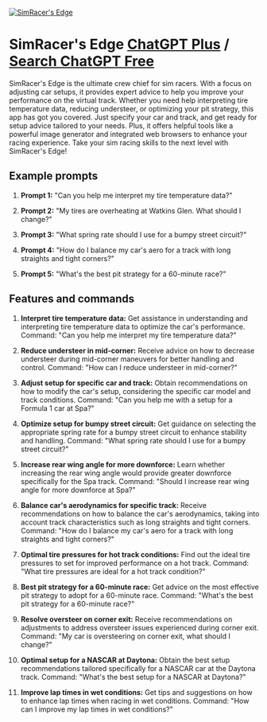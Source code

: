 
[![SimRacer's Edge](https://files.oaiusercontent.com/file-gViX62gmrnUj0EV41OWVxDFr?se=2123-10-18T18%3A28%3A11Z&sp=r&sv=2021-08-06&sr=b&rscc=max-age%3D31536000%2C%20immutable&rscd=attachment%3B%20filename%3DDALL%25C2%25B7E%25202023-11-11%252011.28.02%2520-%2520A%2520very%2520simple%2520and%2520minimalist%2520icon%2520for%2520an%2520online%2520crew%2520chief%2520tool%2520for%2520sim%2520racers%252C%2520focusing%2520on%2520car%2520setups%2520for%2520specific%2520car-track%2520combinations.%2520The%2520icon%2520f.png&sig=6u1TT1H4bAkloV5Gj3BvMv3FRKVuT4oeKF6m%2BLkRLgw%3D)](https://chat.openai.com/g/g-yTWf8Azda-simracer-s-edge)

# SimRacer's Edge [ChatGPT Plus](https://chat.openai.com/g/g-yTWf8Azda-simracer-s-edge) / [Search ChatGPT Free](https://gptcall.net/index.html#/?search=SimRacer's%20Edge)

SimRacer's Edge is the ultimate crew chief for sim racers. With a focus on adjusting car setups, it provides expert advice to help you improve your performance on the virtual track. Whether you need help interpreting tire temperature data, reducing understeer, or optimizing your pit strategy, this app has got you covered. Just specify your car and track, and get ready for setup advice tailored to your needs. Plus, it offers helpful tools like a powerful image generator and integrated web browsers to enhance your racing experience. Take your sim racing skills to the next level with SimRacer's Edge!

## Example prompts

1. **Prompt 1:** "Can you help me interpret my tire temperature data?"

2. **Prompt 2:** "My tires are overheating at Watkins Glen. What should I change?"

3. **Prompt 3:** "What spring rate should I use for a bumpy street circuit?"

4. **Prompt 4:** "How do I balance my car's aero for a track with long straights and tight corners?"

5. **Prompt 5:** "What's the best pit strategy for a 60-minute race?"

## Features and commands

1. **Interpret tire temperature data:** Get assistance in understanding and interpreting tire temperature data to optimize the car's performance.
Command: "Can you help me interpret my tire temperature data?"

2. **Reduce understeer in mid-corner:** Receive advice on how to decrease understeer during mid-corner maneuvers for better handling and control.
Command: "How can I reduce understeer in mid-corner?"

3. **Adjust setup for specific car and track:** Obtain recommendations on how to modify the car's setup, considering the specific car model and track conditions.
Command: "Can you help me with a setup for a Formula 1 car at Spa?"

4. **Optimize setup for bumpy street circuit:** Get guidance on selecting the appropriate spring rate for a bumpy street circuit to enhance stability and handling.
Command: "What spring rate should I use for a bumpy street circuit?"

5. **Increase rear wing angle for more downforce:** Learn whether increasing the rear wing angle would provide greater downforce specifically for the Spa track.
Command: "Should I increase rear wing angle for more downforce at Spa?"

6. **Balance car's aerodynamics for specific track:** Receive recommendations on how to balance the car's aerodynamics, taking into account track characteristics such as long straights and tight corners.
Command: "How do I balance my car's aero for a track with long straights and tight corners?"

7. **Optimal tire pressures for hot track conditions:** Find out the ideal tire pressures to set for improved performance on a hot track.
Command: "What tire pressures are ideal for a hot track condition?"

8. **Best pit strategy for a 60-minute race:** Get advice on the most effective pit strategy to adopt for a 60-minute race.
Command: "What's the best pit strategy for a 60-minute race?"

9. **Resolve oversteer on corner exit:** Receive recommendations on adjustments to address oversteer issues experienced during corner exit.
Command: "My car is oversteering on corner exit, what should I change?"

10. **Optimal setup for a NASCAR at Daytona:** Obtain the best setup recommendations tailored specifically for a NASCAR car at the Daytona track.
Command: "What's the best setup for a NASCAR at Daytona?"

11. **Improve lap times in wet conditions:** Get tips and suggestions on how to enhance lap times when racing in wet conditions.
Command: "How can I improve my lap times in wet conditions?"


